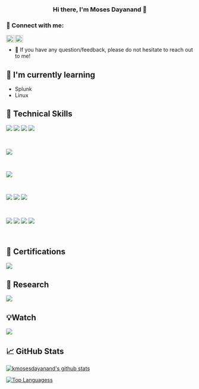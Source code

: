 <!--
### Hi there 👋
**kmosesdayanand/kmosesdayanand** is a ✨ _special_ ✨ repository because its `README.md` (this file) appears on your GitHub profile.

Here are some ideas to get you started:

- 🔭 I’m currently working on ...
- 🌱 I’m currently learning ...
- 👯 I’m looking to collaborate on ...
- 🤔 I’m looking for help with ...
- 💬 Ask me about ...
- 📫 How to reach me: ...
- 😄 Pronouns: ...
- ⚡ Fun fact: ...
-->
<!--

<p align="center">
  <a href="" target="_blank" rel="noreferrer"><img src="" alt="my banner"></a>
</p>
-->
<h3 align="center">
Hi there, I'm Moses Dayanand</a> 👋
</h3>


### 🤝 Connect with me:

<a href="https://www.linkedin.com/in/mosesdayanand/"><img align="left" src="https://raw.githubusercontent.com/yushi1007/yushi1007/main/images/linkedin.svg" alt="Yu Shi | LinkedIn" width="21px"/></a>
<a href="https://www.instagram.com/moses_dayanand/"><img align="left" src="https://raw.githubusercontent.com/yushi1007/yushi1007/main/images/instagram.svg" alt="Yu Shi | Instagram" width="21px"/></a>
</br>
- 💬 If you have any question/feedback, please do not hesitate to reach out to me!

<!--## 🔭 I'm currently working on

- My old projects
- Restaurant Recommendation App (React-Native)
- Mobile + Desktop Spotify Clone (Working on it soon...)
- My next blog
- My CSS skill
-->

## 🌱 I'm currently learning

- Splunk
- Linux

## 💼 Technical Skills


![](https://img.shields.io/badge/C-00599C?style=for-the-badge&logo=c&logoColor=white)
![](https://img.shields.io/badge/C%2B%2B-00599C?style=for-the-badge&logo=c%2B%2B&logoColor=white)
![](https://img.shields.io/badge/Python-FFD43B?style=for-the-badge&logo=python&logoColor=blue)
![](https://img.shields.io/badge/HTML5-E34F26?style=for-the-badge&logo=html5&logoColor=white)

</br>

![](https://img.shields.io/badge/Appian-2322F0?style=for-the-badge&logo=Appian&logoColor=white)

</br>


![](https://img.shields.io/badge/Postman-FF6C37?style=for-the-badge&logo=Postman&logoColor=white)

</br>



![](https://img.shields.io/badge/Linux-FCC624?style=for-the-badge&logo=linux&logoColor=black)
![](https://img.shields.io/badge/Cent%20OS-262577?style=for-the-badge&logo=CentOS&logoColor=white)
![](https://img.shields.io/badge/Kali_Linux-557C94?style=for-the-badge&logo=kali-linux&logoColor=white)

</br>

![](https://img.shields.io/badge/Canva-%2300C4CC.svg?&style=for-the-badge&logo=Canva&logoColor=white)
![](https://img.shields.io/badge/Adobe%20Illustrator-FF9A00?style=for-the-badge&logo=adobe%20illustrator&logoColor=white)
![](https://img.shields.io/badge/Adobe%20after%20affects-CF96FD?style=for-the-badge&logo=Adobe%20after%20effects&logoColor=393665)
![](https://img.shields.io/badge/Adobe%20Photoshop-31A8FF?style=for-the-badge&logo=Adobe%20Photoshop&logoColor=black)

</br>

## 🏅 Certifications

<a href="https://www.coursera.org/user/44a4700e9239df4ed7d19c6499d89ca0"><img align="left" src="https://img.shields.io/badge/Coursera-0056D2?style=for-the-badge&logo=Coursera&logoColor=white"/></a>

</br>


## 🔬 Research

<a href="https://scholar.google.com/citations?user=3JfVZzUAAAAJ"><img align="left" src="https://img.shields.io/badge/Google_Scholar-4285F4?style=for-the-badge&logo=google-scholar&logoColor=white"/></a>


</br>

## 💡Watch

<a href="https://studio.youtube.com/channel/UCjT3fgJ7w8cHCA5KF8pWUXg"><img align="left" src="https://img.shields.io/badge/YouTube-FF0000?style=for-the-badge&logo=youtube&logoColor=white"/></a>



</br>



## 📈 GitHub Stats 

[![kmosesdayanand's github stats](https://github-readme-stats.vercel.app/api?username=kmosesdayanand)](https://github.com/kmosesdayanand/kmosesdayanand)

[![Top Languagess](https://github-readme-stats.vercel.app/api/top-langs/?username=kmosesdayanand&layout=compact)](https://github.com/kmosesdayanand/kmosesdayanand)

              
